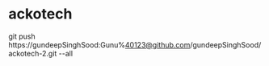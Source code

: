 # ackotech
 git push https://gundeepSinghSood:Gunu%40123@github.com/gundeepSinghSood/ackotech-2.git --all